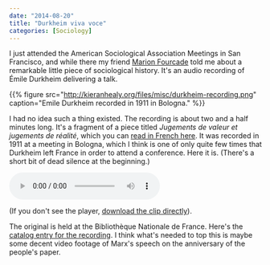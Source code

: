 ```yaml
---
date: "2014-08-20"
title: "Durkheim viva voce"
categories: [Sociology]
---
```



I just attended the American Sociological Association Meetings in San Francisco, and while there my friend [Marion Fourcade](http://marionfourcade.org) told me about a remarkable little piece of sociological history. It's an audio recording of Émile Durkheim delivering a talk. 

{{% figure src="http://kieranhealy.org/files/misc/durkheim-recording.png" caption="Emile Durkheim recorded in 1911 in Bologna." %}}

I had no idea such a thing existed. The recording is about two and a half minutes long. It's a fragment of a piece titled *Jugements de valeur et jugements de réalité*, which you can [read in French here](http://kieranhealy.org/files/misc/durkheim-jugements-text.pdf). It was recorded in 1911 at a meeting in Bologna, which I think is one of only quite few times that Durkheim left France in order to attend a conference. Here it is. (There's a short bit of dead silence at the beginning.)


<audio controls preload>
  <source src="http://kieranhealy.org/files/misc/durkheim-jugements-de-valeur-1911.mp3" type="audio/mpeg">
Your browser does not support the audio element.
</audio>

(If you don't see the player, [download the clip directly](http://kieranhealy.org/files/misc/durkheim-jugements-de-valeur-1911.mp3)).

The original is held at the Bibliothèque Nationale de France. Here's the [catalog entry for the recording](http://gallica.bnf.fr/ark:/12148/bpt6k127959h.r=durkheim.langEN). I think what's needed to top this is maybe some decent video footage of Marx's speech on the anniversary of the people's paper.
